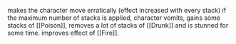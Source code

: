 makes the character move erratically (effect increased with every stack)
if the maximum number of stacks is applied, character vomits, gains some stacks of [[Poison]], removes a lot of stacks of [[Drunk]] and is stunned for some time.
improves effect of [[Fire]].